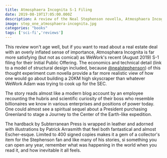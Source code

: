 ```yaml
---
title: Atmosphaera Incognita S-1 Filing
date: 2019-08-19T17:05:00.000Z
description: A review of the Neal Stephenson novella, Atmosphaera Incognita from Subterranean Press
image: step_one_atmosphaera-incognita.jpg
categories: "books"
tags: ['sci-fi','reviews']
---
```


This review won't age well, but if you want to read about a real estate deal with an overly inflated sense of importance, Atmosphæra Incognita is far more satisfying (but not as comical) as WeWork's recent (August 2019) S-1 filing for their Initial Public Offering. The economics and technical detail (link to a model of structural design included, because [@nealstephenson](https://twitter.com/nealstephenson)) of this thought experiment cum novella provide a far more realistic view of how one would go about building a 20KM high skyscraper than whatever WeWork Adam was trying to cook up for the SEC. 

The story reads almost like a modern blog account by an employee recounting the hubris and scientific curiosity of their boss who resemble billionaires we know in various enterprises and positions of power today. One could almost see a spiritual sequel about a President purchasing Greenland to stage a Journey to the Center of the Earth-like expedition.

The hardback by Subterranean Press is wrapped in leather and adorned with illustrations by Patrick Arrasmith that feel both fantastical and almost Escher-esque. Limited to 400 signed copies makes it a gem of a collector's item for the Stephenson fan and like many of his stories, si something you can open any year, remember what was happening in the world when you read it, and how inevitable it all feels.